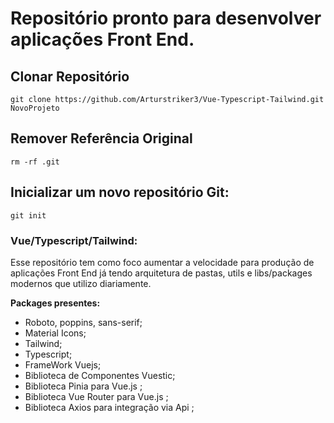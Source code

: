 # Repositório pronto para desenvolver aplicações Front End.

## Clonar Repositório
```
git clone https://github.com/Arturstriker3/Vue-Typescript-Tailwind.git NovoProjeto
```

## Remover Referência Original
```
rm -rf .git
```

## Inicializar um novo repositório Git:
```
git init
```

### Vue/Typescript/Tailwind:
 
 Esse repositório tem como foco aumentar a velocidade para produção de aplicações Front End já tendo arquitetura de pastas, utils e libs/packages modernos que utilizo diariamente.
 
 **Packages presentes:**
* Roboto, poppins, sans-serif;
* Material Icons;
* Tailwind;
* Typescript;
* FrameWork Vuejs;
* Biblioteca de Componentes Vuestic;
* Biblioteca Pinia para Vue.js ;
* Biblioteca Vue Router para Vue.js ;
* Biblioteca Axios para integração via Api ;